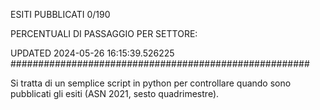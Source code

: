 ESITI PUBBLICATI 0/190 

PERCENTUALI DI PASSAGGIO PER SETTORE:

UPDATED 2024-05-26 16:15:39.526225
###################################################### 

Si tratta di un semplice script in python per controllare quando sono pubblicati gli esiti (ASN 2021, sesto quadrimestre).

